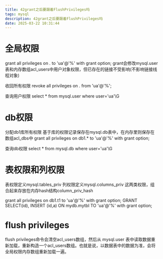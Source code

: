 ```yaml
---
title: 42grant之后要跟着FlushPrivileges吗
tags: mysql
description: 42grant之后要跟着FlushPrivileges吗
date: 2025-03-22 10:31:44
---
```


# 全局权限
grant all privileges on *.* to 'ua'@'%' with grant option;
grant会修改mysql.user表和内存数组acl_users中用户对象权限，但已存在的链接不受影响(不影响链接线程对象)

收回所有权限
revoke all privileges on *.* from 'ua'@'%';

查询用户权限
select * from mysql.user where user='ua'\G

# db权限
分配db1库所有权限
基于库的权限记录保存在mysql.db表中，在内存里则保存在数组acl_dbs中
grant all privileges on db1.* to 'ua'@'%' with grant option;

查询db权限
select * from mysql.db where user='ua'\G
# 表权限和列权限
表权限定义mysql.tables_priv
列权限定义mysql.columns_priv
这两类权限，组合起来存放在内存hash结构column_priv_hash

grant all privileges on db1.t1 to 'ua'@'%' with grant option;
GRANT SELECT(id), INSERT (id,a) ON mydb.mytbl TO 'ua'@'%' with grant option;

# flush privileges
flush privileges命令会清空acl_users数组，然后从 mysql.user 表中读取数据重新加载，重新构造一个acl_users数组。也就是说，以数据表中的数据为准，会将全局权限内存数组重新加载一遍。
